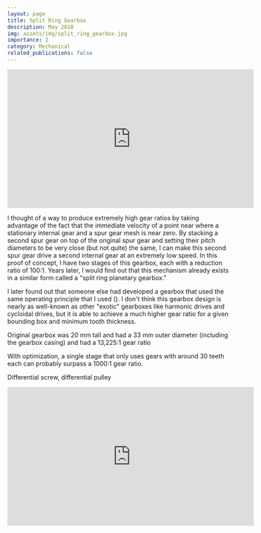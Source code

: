 ```yaml
---
layout: page
title: Split Ring Gearbox
description: May 2018
img: assets/img/split_ring_gearbox.jpg
importance: 2
category: Mechanical
related_publications: false
---
```



<div class="embed-responsive embed-responsive-16by9 mb-3">
    <iframe width="560" height="315" src="https://www.youtube.com/embed/p5Hnje3WNZQ?si=7AT6YXVJEQuxOsw_" title="YouTube video player" frameborder="0" allow="accelerometer; autoplay; clipboard-write; encrypted-media; gyroscope; picture-in-picture; web-share" referrerpolicy="strict-origin-when-cross-origin" allowfullscreen></iframe>
</div>

I thought of a way to produce extremely high gear ratios by taking advantage of the fact that the immediate velocity of a point near where a stationary internal gear and a spur gear mesh is near zero. By stacking a second spur gear on top of the original spur gear and setting their pitch diameters to be very close (but not quite) the same, I can make this second spur gear drive a second internal gear at an extremely low speed. In this proof of concept, I have two stages of this gearbox, each with a reduction ratio of 100:1. Years later, I would find out that this mechanism already exists in a similar form called a "split ring planetary gearbox."

I later found out that someone else had developed a gearbox that used the same operating principle that I used (). I don't think this gearbox design is nearly as well-known as other "exotic" gearboxes like harmonic drives and cycloidal drives, but it is able to achieve a much higher gear ratio for a given bounding box and minimum tooth thickness. 

Original gearbox was 20 mm tall and had a 33 mm outer diameter (including the gearbox casing) and had a 13,225:1 gear ratio

With optimization, a single stage that only uses gears with around 30 teeth each can probably surpass a 1000:1 gear ratio.

Differential screw, differential pulley


<div class="embed-responsive embed-responsive-16by9 mb-3">
    <iframe width="560" height="315" src="https://www.youtube.com/embed/lrQr0usYhW0?si=ccqjMwmmxAh2w6St" title="YouTube video player" frameborder="0" allow="accelerometer; autoplay; clipboard-write; encrypted-media; gyroscope; picture-in-picture; web-share" referrerpolicy="strict-origin-when-cross-origin" allowfullscreen></iframe>
</div>

